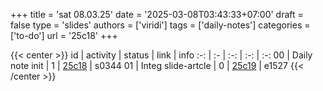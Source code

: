 +++
title = 'sat 08.03.25'
date = '2025-03-08T03:43:33+07:00'
draft = false
type = 'slides'
authors = ['viridi']
tags = ['daily-notes']
categories = ['to-do']
url = '25c18'
+++

{{< center >}}
id | activity | status | link | info
:-: | :- | :-: | :-: | :-:
00 | Daily note init    | 1 | [25c18](/notes/25c18) | s0344
01 | Integ slide-artcle | 0 | [25c19](/notes/25c19) | e1527
{{< /center >}}
